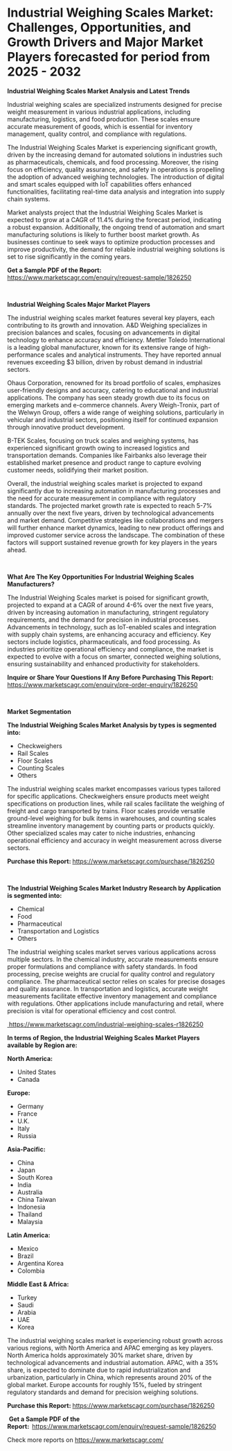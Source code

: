 <p><h1>Industrial Weighing Scales Market: Challenges, Opportunities, and Growth Drivers and Major Market Players forecasted for period from 2025 - 2032</h1></p><p><strong>Industrial Weighing Scales Market Analysis and Latest Trends</strong></p>
<p><p>Industrial weighing scales are specialized instruments designed for precise weight measurement in various industrial applications, including manufacturing, logistics, and food production. These scales ensure accurate measurement of goods, which is essential for inventory management, quality control, and compliance with regulations. </p><p>The Industrial Weighing Scales Market is experiencing significant growth, driven by the increasing demand for automated solutions in industries such as pharmaceuticals, chemicals, and food processing. Moreover, the rising focus on efficiency, quality assurance, and safety in operations is propelling the adoption of advanced weighing technologies. The introduction of digital and smart scales equipped with IoT capabilities offers enhanced functionalities, facilitating real-time data analysis and integration into supply chain systems. </p><p>Market analysts project that the Industrial Weighing Scales Market is expected to grow at a CAGR of 11.4% during the forecast period, indicating a robust expansion. Additionally, the ongoing trend of automation and smart manufacturing solutions is likely to further boost market growth. As businesses continue to seek ways to optimize production processes and improve productivity, the demand for reliable industrial weighing solutions is set to rise significantly in the coming years.</p></p>
<p><strong>Get a Sample PDF of the Report:&nbsp;</strong> <a href="https://www.marketscagr.com/enquiry/request-sample/1826250?utm_campaign=3163&utm_medium=2&utm_source=Github&utm_content=ia&utm_term=09042025&utm_id=industrial-weighing-scales">https://www.marketscagr.com/enquiry/request-sample/1826250</a></p>
<p>&nbsp;</p>
<p><strong>Industrial Weighing Scales Major Market Players</strong></p>
<p><p>The industrial weighing scales market features several key players, each contributing to its growth and innovation. A&D Weighing specializes in precision balances and scales, focusing on advancements in digital technology to enhance accuracy and efficiency. Mettler Toledo International is a leading global manufacturer, known for its extensive range of high-performance scales and analytical instruments. They have reported annual revenues exceeding $3 billion, driven by robust demand in industrial sectors.</p><p>Ohaus Corporation, renowned for its broad portfolio of scales, emphasizes user-friendly designs and accuracy, catering to educational and industrial applications. The company has seen steady growth due to its focus on emerging markets and e-commerce channels. Avery Weigh-Tronix, part of the Welwyn Group, offers a wide range of weighing solutions, particularly in vehicular and industrial sectors, positioning itself for continued expansion through innovative product development.</p><p>B-TEK Scales, focusing on truck scales and weighing systems, has experienced significant growth owing to increased logistics and transportation demands. Companies like Fairbanks also leverage their established market presence and product range to capture evolving customer needs, solidifying their market position.</p><p>Overall, the industrial weighing scales market is projected to expand significantly due to increasing automation in manufacturing processes and the need for accurate measurement in compliance with regulatory standards. The projected market growth rate is expected to reach 5-7% annually over the next five years, driven by technological advancements and market demand. Competitive strategies like collaborations and mergers will further enhance market dynamics, leading to new product offerings and improved customer service across the landscape. The combination of these factors will support sustained revenue growth for key players in the years ahead.</p></p>
<p>&nbsp;</p>
<p><strong>What Are The Key Opportunities For Industrial Weighing Scales Manufacturers?</strong></p>
<p><p>The Industrial Weighing Scales market is poised for significant growth, projected to expand at a CAGR of around 4-6% over the next five years, driven by increasing automation in manufacturing, stringent regulatory requirements, and the demand for precision in industrial processes. Advancements in technology, such as IoT-enabled scales and integration with supply chain systems, are enhancing accuracy and efficiency. Key sectors include logistics, pharmaceuticals, and food processing. As industries prioritize operational efficiency and compliance, the market is expected to evolve with a focus on smarter, connected weighing solutions, ensuring sustainability and enhanced productivity for stakeholders.</p></p>
<p><strong>Inquire or Share Your Questions If Any Before Purchasing This Report:</strong> <a href="https://www.marketscagr.com/enquiry/pre-order-enquiry/1826250?utm_campaign=3163&utm_medium=2&utm_source=Github&utm_content=ia&utm_term=09042025&utm_id=industrial-weighing-scales">https://www.marketscagr.com/enquiry/pre-order-enquiry/1826250</a></p>
<p>&nbsp;</p>
<p><strong>Market Segmentation</strong></p>
<p><strong>The Industrial Weighing Scales Market Analysis by types is segmented into:</strong></p>
<p><ul><li>Checkweighers</li><li>Rail Scales</li><li>Floor Scales</li><li>Counting Scales</li><li>Others</li></ul></p>
<p><p>The industrial weighing scales market encompasses various types tailored for specific applications. Checkweighers ensure products meet weight specifications on production lines, while rail scales facilitate the weighing of freight and cargo transported by trains. Floor scales provide versatile ground-level weighing for bulk items in warehouses, and counting scales streamline inventory management by counting parts or products quickly. Other specialized scales may cater to niche industries, enhancing operational efficiency and accuracy in weight measurement across diverse sectors.</p></p>
<p><strong>Purchase this Report:&nbsp;</strong><a href="https://www.marketscagr.com/purchase/1826250?utm_campaign=3163&utm_medium=2&utm_source=Github&utm_content=ia&utm_term=09042025&utm_id=industrial-weighing-scales">https://www.marketscagr.com/purchase/1826250</a></p>
<p>&nbsp;</p>
<p><strong>The Industrial Weighing Scales Market Industry Research by Application is segmented into:</strong></p>
<p><ul><li>Chemical</li><li>Food</li><li>Pharmaceutical</li><li>Transportation and Logistics</li><li>Others</li></ul></p>
<p><p>The industrial weighing scales market serves various applications across multiple sectors. In the chemical industry, accurate measurements ensure proper formulations and compliance with safety standards. In food processing, precise weights are crucial for quality control and regulatory compliance. The pharmaceutical sector relies on scales for precise dosages and quality assurance. In transportation and logistics, accurate weight measurements facilitate effective inventory management and compliance with regulations. Other applications include manufacturing and retail, where precision is vital for operational efficiency and cost control.</p></p>
<p><a href="https://www.marketscagr.com/industrial-weighing-scales-r1826250?utm_campaign=3163&utm_medium=2&utm_source=Github&utm_content=ia&utm_term=09042025&utm_id=industrial-weighing-scales">&nbsp;https://www.marketscagr.com/industrial-weighing-scales-r1826250</a></p>
<p><strong>In terms of Region, the Industrial Weighing Scales Market Players available by Region are:</strong></p>
<p>
    <p> <strong> North America: </strong>
        <ul>
            <li>United States</li>
            <li>Canada</li>
        </ul>
        </p> 
    <p> <strong> Europe: </strong>
        <ul>
            <li>Germany</li>
            <li>France</li>
            <li>U.K.</li>
            <li>Italy</li>
            <li>Russia</li>
        </ul>
        </p> 
    <p> <strong> Asia-Pacific: </strong>
        <ul>
            <li>China</li>
            <li>Japan</li>
            <li>South Korea</li>
            <li>India</li>
            <li>Australia</li>
            <li>China Taiwan</li>
            <li>Indonesia</li>
            <li>Thailand</li>
            <li>Malaysia</li>
        </ul>
        </p> 
    <p> <strong> Latin America: </strong>
        <ul>
            <li>Mexico</li>
            <li>Brazil</li>
            <li>Argentina Korea</li>
            <li>Colombia</li>
        </ul>
        </p> 
    <p> <strong> Middle East & Africa: </strong>
        <ul>
            <li>Turkey</li>
            <li>Saudi</li>
            <li>Arabia</li>
            <li>UAE</li>
            <li>Korea</li>
        </ul>
    </p>
    </p>
<p><p>The industrial weighing scales market is experiencing robust growth across various regions, with North America and APAC emerging as key players. North America holds approximately 30% market share, driven by technological advancements and industrial automation. APAC, with a 35% share, is expected to dominate due to rapid industrialization and urbanization, particularly in China, which represents around 20% of the global market. Europe accounts for roughly 15%, fueled by stringent regulatory standards and demand for precision weighing solutions.</p></p>
<p><strong>Purchase this Report: </strong><a href="https://www.marketscagr.com/purchase/1826250?utm_campaign=3163&utm_medium=2&utm_source=Github&utm_content=ia&utm_term=09042025&utm_id=industrial-weighing-scales">https://www.marketscagr.com/purchase/1826250</a></p>
<p>&nbsp;<strong>Get a Sample PDF of the Report:&nbsp;&nbsp;</strong><a href="https://www.marketscagr.com/enquiry/request-sample/1826250?utm_campaign=3163&utm_medium=2&utm_source=Github&utm_content=ia&utm_term=09042025&utm_id=industrial-weighing-scales">https://www.marketscagr.com/enquiry/request-sample/1826250</a></p>
<p><strong></strong></p>
<p>Check more reports on <a href="https://www.marketscagr.com/?utm_campaign=3163&utm_medium=2&utm_source=Github&utm_content=ia&utm_term=09042025&utm_id=industrial-weighing-scales">https://www.marketscagr.com/</a></p>